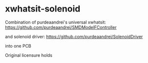 # xwhatsit-solenoid

Combination of purdeaandrei's universal xwhatsit: https://github.com/purdeaandrei/SMDModelFController

and solenoid driver: https://github.com/purdeaandrei/SolenoidDriver

into one PCB

Original licensure holds

